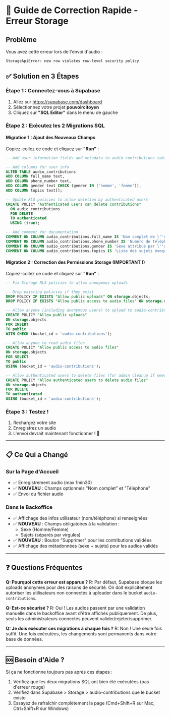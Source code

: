 # 🚨 Guide de Correction Rapide - Erreur Storage

## Problème
Vous avez cette erreur lors de l'envoi d'audio :
```
StorageApiError: new row violates row-level security policy
```

## ✅ Solution en 3 Étapes

### Étape 1 : Connectez-vous à Supabase
1. Allez sur https://supabase.com/dashboard
2. Sélectionnez votre projet **pouvoircitoyen**
3. Cliquez sur **"SQL Editor"** dans le menu de gauche

### Étape 2 : Exécutez les 2 Migrations SQL

#### Migration 1 : Ajout des Nouveaux Champs
Copiez-collez ce code et cliquez sur **"Run"** :

```sql
-- Add user information fields and metadata to audio_contributions table

-- Add columns for user info
ALTER TABLE audio_contributions
ADD COLUMN full_name text,
ADD COLUMN phone_number text,
ADD COLUMN gender text CHECK (gender IN ('homme', 'femme')),
ADD COLUMN topics text[];

-- Update RLS policies to allow deletion by authenticated users
CREATE POLICY "Authenticated users can delete contributions"
  ON audio_contributions
  FOR DELETE
  TO authenticated
  USING (true);

-- Add comment for documentation
COMMENT ON COLUMN audio_contributions.full_name IS 'Nom complet de l''utilisateur (optionnel)';
COMMENT ON COLUMN audio_contributions.phone_number IS 'Numéro de téléphone de l''utilisateur (optionnel)';
COMMENT ON COLUMN audio_contributions.gender IS 'Sexe attribué par l''administrateur lors de la validation';
COMMENT ON COLUMN audio_contributions.topics IS 'Liste des sujets évoqués dans l''enregistrement';
```

#### Migration 2 : Correction des Permissions Storage (IMPORTANT !)
Copiez-collez ce code et cliquez sur **"Run"** :

```sql
-- Fix Storage RLS policies to allow anonymous uploads

-- Drop existing policies if they exist
DROP POLICY IF EXISTS "Allow public uploads" ON storage.objects;
DROP POLICY IF EXISTS "Allow public access to audio files" ON storage.objects;

-- Allow anyone (including anonymous users) to upload to audio-contributions bucket
CREATE POLICY "Allow public uploads"
ON storage.objects
FOR INSERT
TO public
WITH CHECK (bucket_id = 'audio-contributions');

-- Allow anyone to read audio files
CREATE POLICY "Allow public access to audio files"
ON storage.objects
FOR SELECT
TO public
USING (bucket_id = 'audio-contributions');

-- Allow authenticated users to delete files (for admin cleanup if needed)
CREATE POLICY "Allow authenticated users to delete audio files"
ON storage.objects
FOR DELETE
TO authenticated
USING (bucket_id = 'audio-contributions');
```

### Étape 3 : Testez !
1. Rechargez votre site
2. Enregistrez un audio
3. L'envoi devrait maintenant fonctionner ! 🎉

---

## 📋 Ce Qui a Changé

### Sur la Page d'Accueil
- ✅ Enregistrement audio (max 1min30)
- ✅ **NOUVEAU** : Champs optionnels "Nom complet" et "Téléphone"
- ✅ Envoi du fichier audio

### Dans le Backoffice
- ✅ Affichage des infos utilisateur (nom/téléphone) si renseignées
- ✅ **NOUVEAU** : Champs obligatoires à la validation :
  - Sexe (Homme/Femme)
  - Sujets (séparés par virgules)
- ✅ **NOUVEAU** : Bouton "Supprimer" pour les contributions validées
- ✅ Affichage des métadonnées (sexe + sujets) pour les audios validés

---

## ❓ Questions Fréquentes

**Q: Pourquoi cette erreur est apparue ?**
R: Par défaut, Supabase bloque les uploads anonymes pour des raisons de sécurité. On doit explicitement autoriser les utilisateurs non connectés à uploader dans le bucket `audio-contributions`.

**Q: Est-ce sécurisé ?**
R: Oui ! Les audios passent par une validation manuelle dans le backoffice avant d'être affichés publiquement. De plus, seuls les administrateurs connectés peuvent valider/rejeter/supprimer.

**Q: Je dois exécuter ces migrations à chaque fois ?**
R: Non ! Une seule fois suffit. Une fois exécutées, les changements sont permanents dans votre base de données.

---

## 🆘 Besoin d'Aide ?

Si ça ne fonctionne toujours pas après ces étapes :
1. Vérifiez que les deux migrations SQL ont bien été exécutées (pas d'erreur rouge)
2. Vérifiez dans Supabase > Storage > audio-contributions que le bucket existe
3. Essayez de rafraîchir complètement la page (Cmd+Shift+R sur Mac, Ctrl+Shift+R sur Windows)

